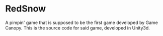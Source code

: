 # RedSnow
<p>
A pimpin' game that is supposed to be the first game developed by Game Canopy. This is the source code for said game, developed in Unity3d.
</p>
